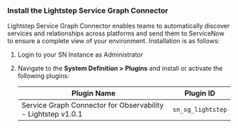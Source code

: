 ### Install the Lightstep Service Graph Connector

Lightstep Service Graph Connector enables teams to automatically discover services and relationships across platforms and send them to ServiceNow to ensure a complete view of your environment. Installation is as follows:

1. Login to your SN Instance as Administrator

1. Navigate to the **System Definition > Plugins** and install or activate the following plugins:

   | Plugin Name                                   | Plugin ID    |
   | --------------------------------------------- | ------------ |
   | Service Graph Connector for Observability - Lightstep v1.0.1 | `sn_sg_lightstep`     |